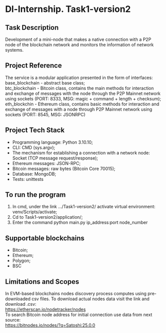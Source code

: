 # Dl-Internship. Task1-version2

## Task Description
Development of a mini-node that makes a native connection with a P2P node of the blockchain network and monitors the information of network systems.  

## Project Reference
The service is a modular application presented in the form of interfaces:  
base_blockchain - abstract base class;  
btc_blockchain - Bitcoin class, contains the main methods for interaction and exchange of messages with the node through the P2P Mainnet network using sockets (PORT: 8333, MSG: magic + command + length + checksum);  
eth_blockchin - Ethereum class, contains basic methods for interaction and exchange of messages with a node through P2P Mainnet network using sockets (PORT: 8545, MSG: JSONRPC)  

## Project Tech Stack 
- Programming language: Python 3.10.10;
- CLI: CMD (sys.argv);  
- The mechanism for establishing a connection with a network node: Socket (TCP message request/response);  
- Ethereum messages: JSON-RPC;  
- Bitcoin messages: raw bytes (Bitcoin Core 70015);  
- Database: MongoDB;  
- Tests: unittests  

## To run the program
1. In cmd, under the link .../Task1-version2/ activate virtual environment: venv/Scripts/activate;  
2. Cd to Task1-version2/application/;  
3. Enter the command python main.py ip_address:port node_number  

## Supportable blockchains
- Bitcoin;  
- Ethereum;  
- Polygon;  
- BSC  

## Limitations and Scopes
In EVM-based blockchains nodes discovery process computes using pre-downloaded csv files. To download actual nodes data visit the link and download .csv:  
https://etherscan.io/nodetracker/nodes  
To search Bitcoin node address for initial connection use data from next source:  
https://bitnodes.io/nodes/?q=Satoshi:25.0.0  
